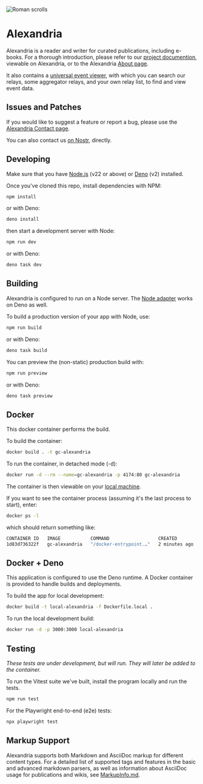 ![Roman scrolls](https://i.nostr.build/M5qXa.jpg) 

# Alexandria

Alexandria is a reader and writer for curated publications, including e-books.
For a thorough introduction, please refer to our [project documention](https://next-alexandria.gitcitadel.eu/publication?d=gitcitadel-project-documentation-by-stella-v-1), viewable on Alexandria, or to the Alexandria [About page](https://next-alexandria.gitcitadel.eu/about).

It also contains a [universal event viewer](https://next-alexandria.gitcitadel.eu/events), with which you can search our relays, some aggregator relays, and your own relay list, to find and view event data.

## Issues and Patches

If you would like to suggest a feature or report a bug, please use the [Alexandria Contact page](https://next-alexandria.gitcitadel.eu/contact).

You can also contact us [on Nostr](https://next-alexandria.gitcitadel.eu/events?id=nprofile1qqsggm4l0xs23qfjwnkfwf6fqcs66s3lz637gaxhl4nwd2vtle8rnfqprfmhxue69uhhg6r9vehhyetnwshxummnw3erztnrdaks5zhueg), directly.

## Developing

Make sure that you have [Node.js](https://nodejs.org/en/download/package-manager) (v22 or above) or [Deno](https://docs.deno.com/runtime/getting_started/installation/) (v2) installed.

Once you've cloned this repo, install dependencies with NPM:
```bash
npm install
```

or with Deno:
```bash
deno install
```

then start a development server with Node:
```bash
npm run dev
```

or with Deno:
```bash
deno task dev
```

## Building

Alexandria is configured to run on a Node server.  The [Node adapter](https://svelte.dev/docs/kit/adapter-node) works on Deno as well.

To build a production version of your app with Node, use:
```bash
npm run build
```

or with Deno:
```bash
deno task build
```

You can preview the (non-static) production build with:
```bash
npm run preview
```

or with Deno:
```bash
deno task preview
```

## Docker

This docker container performs the build.

To build the container:
```bash
docker build . -t gc-alexandria
```

To run the container, in detached mode (-d):
```bash
docker run -d --rm --name=gc-alexandria -p 4174:80 gc-alexandria
```

The container is then viewable on your [local machine](http://localhost:4173).

If you want to see the container process (assuming it's the last process to start), enter:

```bash
docker ps -l
```

which should return something like: 

```bash
CONTAINER ID   IMAGE           COMMAND                  CREATED         STATUS         PORTS                                     NAMES
1d83d736322f   gc-alexandria   "/docker-entrypoint.…"   2 minutes ago   Up 2 minutes   0.0.0.0:4174->80/tcp, [::]:4174->80/tcp   gc-alexandria
```

## Docker + Deno

This application is configured to use the Deno runtime.  A Docker container is provided to handle builds and deployments.

To build the app for local development:
```bash
docker build -t local-alexandria -f Dockerfile.local .
```

To run the local development build:
```bash
docker run -d -p 3000:3000 local-alexandria
```

## Testing

*These tests are under development, but will run. They will later be added to the container.*

To run the Vitest suite we've built, install the program locally and run the tests.
```bash
npm run test
```

For the Playwright end-to-end (e2e) tests:
```bash
npx playwright test
```

## Markup Support

Alexandria supports both Markdown and AsciiDoc markup for different content types. For a detailed list of supported tags and features in the basic and advanced markdown parsers, as well as information about AsciiDoc usage for publications and wikis, see [MarkupInfo.md](./src/lib/utils/markup/MarkupInfo.md).